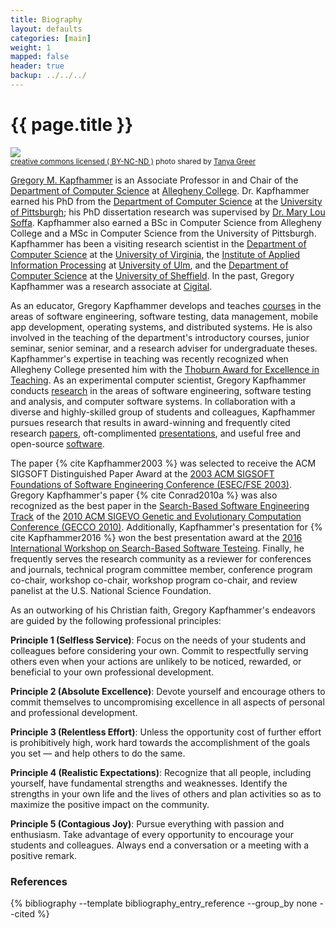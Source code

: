 ```yaml
---
title: Biography
layout: defaults
categories: [main]
weight: 1
mapped: false
header: true
backup: ../../../
---
```


# {{ page.title }}

<a title="'Gregory M. Kapfhammer - Computer' - by Tanya Greer" href="{{site.baseurl}}{{page.url | remove_first:'/'}}"><img class="img-responsive-tight" src="{{site.baseurl}}download/images/gregory-kapfhammer-biography-small.jpg" /></a><br /><small><a href="http://creativecommons.org/licenses/by-nc-nd/4.0/">creative commons licensed ( BY-NC-ND )</a> photo shared by <a href="https://www.facebook.com/tkpapinchak">Tanya Greer</a></small>

[Gregory M. Kapfhammer]({{site.baseurl}}) is an Associate Professor in and Chair of the [Department of Computer
Science](http://www.cs.allegheny.edu) at [Allegheny College](http://www.allegheny.edu). Dr. Kapfhammer earned his PhD
from the [Department of Computer Science](http://www.cs.pitt.edu) at the [University of
Pittsburgh](http://www.pitt.edu); his PhD dissertation research was supervised by [Dr. Mary Lou
Soffa](http://www.cs.virginia.edu/~soffa/). Kapfhammer also earned a BSc in Computer Science from Allegheny College and
a MSc in Computer Science from the University of Pittsburgh. Kapfhammer has been a visiting research scientist in the
[Department of Computer Science](http://www.cs.virginia.edu) at the [University of Virginia](http://www.viginia.edu),
the [Institute of Applied Information Processing](http://iai.mathematik.uni-ulm.de/en/index.html) at [University of
Ulm](http://www.uni-ulm.de/en), and the [Department of Computer Science](https://www.sheffield.ac.uk/dcs) at the
[University of Sheffield](http://www.sheffield.ac.uk/). In the past, Gregory Kapfhammer was a research associate at
[Cigital](http://www.cigital.com/).

As an educator, Gregory Kapfhammer develops and teaches [courses]({{site.baseurl}}teaching) in the areas of software
engineering, software testing, data management, mobile app development, operating systems, and distributed systems. He
is also involved in the teaching of the department's introductory courses, junior seminar, senior seminar, and a
research adviser for undergraduate theses.  Kapfhammer's expertise in teaching was recently recognized when Allegheny
College presented him with the [Thoburn Award for Excellence in
Teaching](http://sites.allegheny.edu/alumni/involved/allegheny-awards/recipients/#thoburn). As an experimental computer
scientist, Gregory Kapfhammer conducts [research]({{site.baseurl}}research/) in the areas of software engineering,
software testing and analysis, and computer software systems. In collaboration with a diverse and highly-skilled group
of students and colleagues, Kapfhammer pursues research that results in award-winning and frequently cited research
[papers]({{site.baseurl}}research/papers/), oft-complimented [presentations]({{site.baseurl}}research/presentations/),
and useful free and open-source [software]({{site.baseurl}}software/).

The paper {% cite Kapfhammer2003 %} was selected to receive the ACM SIGSOFT Distinguished Paper Award at the [2003 ACM
SIGSOFT Foundations of Software Engineering Conference (ESEC/FSE 2003)](http://esecfse.cs.helsinki.fi/).  Gregory
Kapfhammer's paper {% cite Conrad2010a %} was also recognized as the best paper in the [Search-Based Software
Engineering Track](http://www.sigevo.org/gecco-2010/organizers-tracks.html#sbse) of the [2010 ACM SIGEVO Genetic and
Evolutionary Computation Conference (GECCO 2010)](http://www.sigevo.org/gecco-2010/). Additionally, Kapfhammer's
presentation for {% cite Kapfhammer2016 %} won the best presentation award at the [2016 International Workshop on
Search-Based Software Testeing](https://cse.sc.edu/~ggay/sbst2016/).  Finally, he frequently serves the research
community as a reviewer for conferences and journals, technical program committee member, conference program co-chair,
workshop co-chair, workshop program co-chair, and review panelist at the U.S. National Science Foundation.

As an outworking of his Christian faith, Gregory Kapfhammer's endeavors are guided by the following professional principles:

<b>Principle 1 (Selfless Service)</b>: Focus on the needs of your students and colleagues before considering your own. Commit to
respectfully serving others even when your actions are unlikely to be noticed, rewarded, or beneficial to your own
professional development.

<b>Principle 2 (Absolute Excellence)</b>: Devote yourself and encourage others to commit themselves to uncompromising excellence
in all aspects of personal and professional development.

**Principle 3 (Relentless Effort)**: Unless the opportunity cost of further effort is prohibitively high, work hard
towards the accomplishment of the goals you set &mdash; and help others to do the same.

**Principle 4 (Realistic Expectations)**: Recognize that all people, including yourself, have fundamental strengths and
weaknesses.  Identify the strengths in your own life and the lives of others and plan activities so as to maximize the
positive impact on the community.

**Principle 5 (Contagious Joy)**: Pursue everything with passion and enthusiasm. Take advantage of every opportunity to
encourage your students and colleagues. Always end a conversation or a meeting with a positive remark.

### References

{% bibliography --template bibliography_entry_reference --group_by none --cited %}

